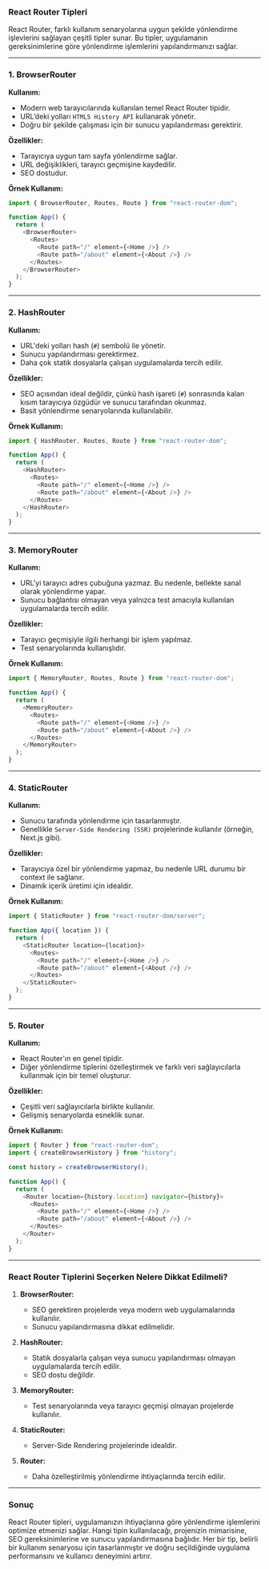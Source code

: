 ### **React Router Tipleri**

React Router, farklı kullanım senaryolarına uygun şekilde yönlendirme işlevlerini sağlayan çeşitli tipler sunar. Bu tipler, uygulamanın gereksinimlerine göre yönlendirme işlemlerini yapılandırmanızı sağlar.

---

### **1. BrowserRouter**

**Kullanım:**
- Modern web tarayıcılarında kullanılan temel React Router tipidir.
- URL’deki yolları `HTML5 History API` kullanarak yönetir.
- Doğru bir şekilde çalışması için bir sunucu yapılandırması gerektirir.

**Özellikler:**
- Tarayıcıya uygun tam sayfa yönlendirme sağlar.
- URL değişiklikleri, tarayıcı geçmişine kaydedilir.
- SEO dostudur.

**Örnek Kullanım:**
```javascript
import { BrowserRouter, Routes, Route } from "react-router-dom";

function App() {
  return (
    <BrowserRouter>
      <Routes>
        <Route path="/" element={<Home />} />
        <Route path="/about" element={<About />} />
      </Routes>
    </BrowserRouter>
  );
}
```

---

### **2. HashRouter**

**Kullanım:**
- URL'deki yolları hash (`#`) sembolü ile yönetir.
- Sunucu yapılandırması gerektirmez.
- Daha çok statik dosyalarla çalışan uygulamalarda tercih edilir.

**Özellikler:**
- SEO açısından ideal değildir, çünkü hash işareti (`#`) sonrasında kalan kısım tarayıcıya özgüdür ve sunucu tarafından okunmaz.
- Basit yönlendirme senaryolarında kullanılabilir.

**Örnek Kullanım:**
```javascript
import { HashRouter, Routes, Route } from "react-router-dom";

function App() {
  return (
    <HashRouter>
      <Routes>
        <Route path="/" element={<Home />} />
        <Route path="/about" element={<About />} />
      </Routes>
    </HashRouter>
  );
}
```

---

### **3. MemoryRouter**

**Kullanım:**
- URL'yi tarayıcı adres çubuğuna yazmaz. Bu nedenle, bellekte sanal olarak yönlendirme yapar.
- Sunucu bağlantısı olmayan veya yalnızca test amacıyla kullanılan uygulamalarda tercih edilir.

**Özellikler:**
- Tarayıcı geçmişiyle ilgili herhangi bir işlem yapılmaz.
- Test senaryolarında kullanışlıdır.

**Örnek Kullanım:**
```javascript
import { MemoryRouter, Routes, Route } from "react-router-dom";

function App() {
  return (
    <MemoryRouter>
      <Routes>
        <Route path="/" element={<Home />} />
        <Route path="/about" element={<About />} />
      </Routes>
    </MemoryRouter>
  );
}
```

---

### **4. StaticRouter**

**Kullanım:**
- Sunucu tarafında yönlendirme için tasarlanmıştır.
- Genellikle `Server-Side Rendering (SSR)` projelerinde kullanılır (örneğin, Next.js gibi).

**Özellikler:**
- Tarayıcıya özel bir yönlendirme yapmaz, bu nedenle URL durumu bir context ile sağlanır.
- Dinamik içerik üretimi için idealdir.

**Örnek Kullanım:**
```javascript
import { StaticRouter } from "react-router-dom/server";

function App({ location }) {
  return (
    <StaticRouter location={location}>
      <Routes>
        <Route path="/" element={<Home />} />
        <Route path="/about" element={<About />} />
      </Routes>
    </StaticRouter>
  );
}
```

---

### **5. Router**

**Kullanım:**
- React Router'ın en genel tipidir.
- Diğer yönlendirme tiplerini özelleştirmek ve farklı veri sağlayıcılarla kullanmak için bir temel oluşturur.

**Özellikler:**
- Çeşitli veri sağlayıcılarla birlikte kullanılır.
- Gelişmiş senaryolarda esneklik sunar.

**Örnek Kullanım:**
```javascript
import { Router } from "react-router-dom";
import { createBrowserHistory } from "history";

const history = createBrowserHistory();

function App() {
  return (
    <Router location={history.location} navigator={history}>
      <Routes>
        <Route path="/" element={<Home />} />
        <Route path="/about" element={<About />} />
      </Routes>
    </Router>
  );
}
```

---

### **React Router Tiplerini Seçerken Nelere Dikkat Edilmeli?**

1. **BrowserRouter:**
   - SEO gerektiren projelerde veya modern web uygulamalarında kullanılır.
   - Sunucu yapılandırmasına dikkat edilmelidir.

2. **HashRouter:**
   - Statik dosyalarla çalışan veya sunucu yapılandırması olmayan uygulamalarda tercih edilir.
   - SEO dostu değildir.

3. **MemoryRouter:**
   - Test senaryolarında veya tarayıcı geçmişi olmayan projelerde kullanılır.

4. **StaticRouter:**
   - Server-Side Rendering projelerinde idealdir.

5. **Router:**
   - Daha özelleştirilmiş yönlendirme ihtiyaçlarında tercih edilir.

---

### **Sonuç**
React Router tipleri, uygulamanızın ihtiyaçlarına göre yönlendirme işlemlerini optimize etmenizi sağlar. Hangi tipin kullanılacağı, projenizin mimarisine, SEO gereksinimlerine ve sunucu yapılandırmasına bağlıdır. Her bir tip, belirli bir kullanım senaryosu için tasarlanmıştır ve doğru seçildiğinde uygulama performansını ve kullanıcı deneyimini artırır.
